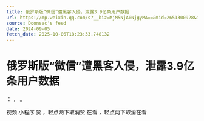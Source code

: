 ```yaml
---
title: 俄罗斯版“微信”遭黑客入侵，泄露3.9亿条用户数据
url: https://mp.weixin.qq.com/s?__biz=MjM5NjA0NjgyMA==&mid=2651300928&idx=1&sn=50202b0d50957359f0fd97478f3b396c
source: Doonsec's feed
date: 2024-09-05
fetch_date: 2025-10-06T18:23:33.748132
---
```


# 俄罗斯版“微信”遭黑客入侵，泄露3.9亿条用户数据

：
，
。

视频
小程序
赞
，轻点两下取消赞
在看
，轻点两下取消在看